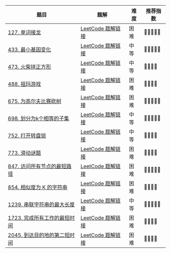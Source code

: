 | 题目                                                         | 题解                                                         | 难度 | 推荐指数 |
| ------------------------------------------------------------ | ------------------------------------------------------------ | ---- | -------- |
| [127. 单词接龙](https://leetcode-cn.com/problems/word-ladder/) | [LeetCode 题解链接](https://leetcode-cn.com/problems/word-ladder/solution/gong-shui-san-xie-ru-he-shi-yong-shuang-magjd/) | 困难 | 🤩🤩🤩🤩🤩    |
| [433. 最小基因变化](https://leetcode-cn.com/problems/minimum-genetic-mutation/) | [LeetCode 题解链接](https://leetcode-cn.com/problems/minimum-genetic-mutation/solution/by-ac_oier-74b4/) | 中等 | 🤩🤩🤩🤩🤩    |
| [473. 火柴拼正方形](https://leetcode.cn/problems/matchsticks-to-square/) | [LeetCode 题解链接](https://leetcode.cn/problems/matchsticks-to-square/solution/by-ac_oier-k8i7/) | 中等 | 🤩🤩🤩🤩     |
| [488. 祖玛游戏](https://leetcode-cn.com/problems/zuma-game/) | [LeetCode 题解链接](https://leetcode-cn.com/problems/zuma-game/solution/gong-shui-san-xie-yi-ti-shuang-jie-sou-s-3ftb/) | 困难 | 🤩🤩🤩🤩     |
| [675. 为高尔夫比赛砍树](https://leetcode.cn/problems/cut-off-trees-for-golf-event/) | [LeetCode 题解链接](https://leetcode.cn/problems/cut-off-trees-for-golf-event/solution/by-ac_oier-ksth/) | 困难 | 🤩🤩🤩🤩🤩    |
| [698. 划分为k个相等的子集](https://leetcode.cn/problems/partition-to-k-equal-sum-subsets/) | [LeetCode 题解链接](https://leetcode.cn/problems/partition-to-k-equal-sum-subsets/solution/by-ac_oier-mryw/) | 中等 | 🤩🤩🤩🤩🤩    |
| [752. 打开转盘锁](https://leetcode-cn.com/problems/open-the-lock/) | [LeetCode 题解链接](https://leetcode-cn.com/problems/open-the-lock/solution/gong-shui-san-xie-yi-ti-shuang-jie-shuan-wyr9/) | 中等 | 🤩🤩🤩🤩     |
| [773. 滑动谜题](https://leetcode-cn.com/problems/sliding-puzzle/) | [LeetCode 题解链接](https://leetcode-cn.com/problems/sliding-puzzle/solution/gong-shui-san-xie-fa-hui-a-suan-fa-zui-d-3go8/) | 困难 | 🤩🤩🤩🤩     |
| [847. 访问所有节点的最短路径](https://leetcode-cn.com/problems/shortest-path-visiting-all-nodes/) | [LeetCode 题解链接](https://leetcode-cn.com/problems/shortest-path-visiting-all-nodes/solution/gong-shui-san-xie-yi-ti-shuang-jie-bfs-z-6p2k/) | 困难 | 🤩🤩🤩🤩🤩    |
| [854. 相似度为 K 的字符串](https://leetcode.cn/problems/k-similar-strings/) | [LeetCode 题解链接](https://leetcode.cn/problems/k-similar-strings/solution/by-ac_oier-w8nf/) | 困难 | 🤩🤩🤩🤩     |
| [1239. 串联字符串的最大长度](https://leetcode-cn.com/problems/maximum-length-of-a-concatenated-string-with-unique-characters/) | [LeetCode 题解链接](https://leetcode-cn.com/problems/maximum-length-of-a-concatenated-string-with-unique-characters/solution/gong-shui-san-xie-yi-ti-san-jie-jian-zhi-nfeb/) | 中等 | 🤩🤩🤩🤩🤩    |
| [1723. 完成所有工作的最短时间](https://leetcode-cn.com/problems/find-minimum-time-to-finish-all-jobs/) | [LeetCode 题解链接](https://leetcode-cn.com/problems/find-minimum-time-to-finish-all-jobs/solution/gong-shui-san-xie-yi-ti-shuang-jie-jian-4epdd/) | 困难 | 🤩🤩🤩🤩     |
| [2045. 到达目的地的第二短时间](https://leetcode-cn.com/problems/second-minimum-time-to-reach-destination/) | [LeetCode 题解链接](https://leetcode-cn.com/problems/second-minimum-time-to-reach-destination/solution/gong-shui-san-xie-yi-ti-shuang-jie-dui-y-88np/) | 困难 | 🤩🤩🤩🤩     |

